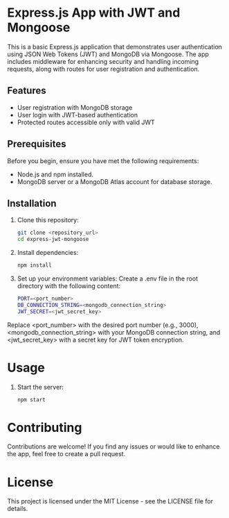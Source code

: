 # Express.js App with JWT and Mongoose

This is a basic Express.js application that demonstrates user authentication using JSON Web Tokens (JWT) and MongoDB via Mongoose. The app includes middleware for enhancing security and handling incoming requests, along with routes for user registration and authentication.

## Features

- User registration with MongoDB storage
- User login with JWT-based authentication
- Protected routes accessible only with valid JWT

## Prerequisites

Before you begin, ensure you have met the following requirements:

- Node.js and npm installed.
- MongoDB server or a MongoDB Atlas account for database storage.

## Installation

1. Clone this repository:

   ```bash
   git clone <repository_url>
   cd express-jwt-mongoose

   ```

2. Install dependencies:

   ```bash
   npm install
   ```

3. Set up your environment variables: Create a .env file in the root directory with the following content:

   ```bash
   PORT=<port_number>
   DB_CONNECTION_STRING=<mongodb_connection_string>
   JWT_SECRET=<jwt_secret_key>
   ```

Replace <port_number> with the desired port number (e.g., 3000), <mongodb_connection_string> with your MongoDB connection string, and <jwt_secret_key> with a secret key for JWT token encryption.

# Usage

1. Start the server:

   ```bash
   npm start
   ```

# Contributing

Contributions are welcome! If you find any issues or would like to enhance the app, feel free to create a pull request.

# License

This project is licensed under the MIT License - see the LICENSE file for details.
